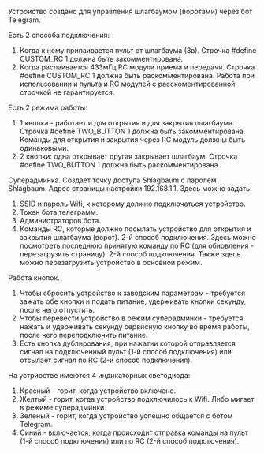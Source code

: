 Устройство создано для управления шлагбаумом (воротами) через бот Telegram.

Есть 2 способа подключения:
1. Когда к нему припаивается пульт от шлагбаума (3в). Строчка #define CUSTOM_RC 1 должна быть закомментирована.
2. Когда распаивается 433мГц RC модули приема и передачи. Строчка #define CUSTOM_RC 1 должна быть раскомментирована.
Работа при использовании и пульта и RC модулей с расскоментированной строчкой не гарантируется.

Есть 2 режима работы:
1. 1 кнопка - работает и для открытия и для закрытия шлагбаума. Строчка #define TWO_BUTTON 1 должна быть закомментирована. Команды для открытия и закрытия через RC модуль должны быть одинаковыми.
2. 2 кнопки: одна открывает другая закрывает шлагбаум. Строчка #define TWO_BUTTON 1 должна быть раскомментирована.

Суперадминка.
Создает точку доступа Shlagbaum с паролем Shlagbaum. 
Адрес страницы настройки 192.168.1.1.
Здесь можно задать:
1. SSID и пароль Wifi, к которому должно подключаться устройство.
2. Токен бота телеграмм.
3. Администраторов бота.
4. Команды RC, которые должно посылать устройство для открытия и закрытия шлагбаума (ворот). 2-й способ подключения.
Здесь можно посмотреть последнюю принятую команду по RC (для обновления - перезагрузить страницу). 2-й способ подключения.
Также здесь можно перезагрузить устройство в основной режим.

Работа кнопок.
1. Чтобы сбросить устройство к заводским параметрам - требуется зажать обе кнопки и подать питание, удерживать кнопки секунду, после чего отпустить.
2. Чтобы перевести устройство в режим суперадминки - требуется нажать и удерживать секунду сервисную кнопку во время работы, после чего переподключить питание. 
3. Есть кнопка дублирования, при нажатии которой отправляется сигнал на подключенный пульт (1-й способ подключения) или отсылает сигнал по RC (2-й способ подключения).

На устрйостве имеются 4 индикаторных светодиода:
1. Красный - горит, когда устройство включено.
2. Желтый - горит, когда устройство подключилось к Wifi. Либо мигает в режиме суперадминки.
3. Зеленый - горит, когда устройство успешно общается с ботом Telegram.
4. Синий - включается, когда происходит отправка команды на пульт (1-й способ подключения) или по RC (2-й способ подключения).
